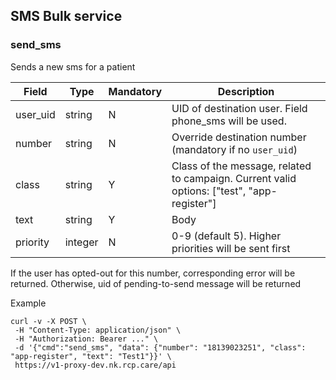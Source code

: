 ## SMS Bulk service

### send_sms

Sends a new sms for a patient

|Field|Type|Mandatory|Description
|---|---|---|---
|user_uid|string|N|UID of destination user. Field phone_sms will be used.
|number|string|N|Override destination number (mandatory if no `user_uid`)
|class|string|Y|Class of the message, related to campaign. Current valid options: ["test", "app-register"]
|text|string|Y|Body
|priority|integer|N|0-9 (default 5). Higher priorities will be sent first

If the user has opted-out for this number, corresponding error will be returned.
Otherwise, uid of pending-to-send message will be returned

Example

```
curl -v -X POST \
 -H "Content-Type: application/json" \
 -H "Authorization: Bearer ..." \
 -d '{"cmd":"send_sms", "data": {"number": "18139023251", "class": "app-register", "text": "Test1"}}' \
 https://v1-proxy-dev.nk.rcp.care/api
```

